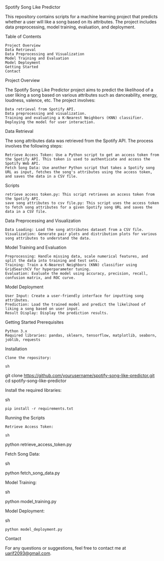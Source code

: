 Spotify Song Like Predictor

This repository contains scripts for a machine learning project that predicts whether a user will like a song based on its attributes. The project includes data preprocessing, model training, evaluation, and deployment.

Table of Contents

    Project Overview
    Data Retrieval
    Data Preprocessing and Visualization
    Model Training and Evaluation
    Model Deployment
    Getting Started
    Contact

Project Overview

The Spotify Song Like Predictor project aims to predict the likelihood of a user liking a song based on various attributes such as danceability, energy, loudness, valence, etc. The project involves:

    Data retrieval from Spotify API.
    Data preprocessing and visualization.
    Training and evaluating a K-Nearest Neighbors (KNN) classifier.
    Deploying the model for user interaction.

Data Retrieval

The song attributes data was retrieved from the Spotify API. The process involves the following steps:

    Retrieve Access Token: Use a Python script to get an access token from the Spotify API. This token is used to authenticate and access the Spotify Web API.
    Fetch Song Data: Use another Python script that takes a Spotify song URL as input, fetches the song's attributes using the access token, and saves the data in a CSV file.

Scripts

    retrieve access token.py: This script retrieves an access token from the Spotify API.
    save song attributes to csv file.py: This script uses the access token to fetch song attributes for a given Spotify song URL and saves the data in a CSV file.

Data Preprocessing and Visualization

    Data Loading: Load the song attributes dataset from a CSV file.
    Visualization: Generate pair plots and distribution plots for various song attributes to understand the data.

Model Training and Evaluation

    Preprocessing: Handle missing data, scale numerical features, and split the data into training and test sets.
    Training: Train a K-Nearest Neighbors (KNN) classifier using GridSearchCV for hyperparameter tuning.
    Evaluation: Evaluate the model using accuracy, precision, recall, confusion matrix, and ROC curve.

Model Deployment

    User Input: Create a user-friendly interface for inputting song attributes.
    Prediction: Load the trained model and predict the likelihood of liking a song based on user input.
    Result Display: Display the prediction results.

Getting Started
Prerequisites

    Python 3.x
    Required libraries: pandas, sklearn, tensorflow, matplotlib, seaborn, joblib, requests

Installation

    Clone the repository:

    sh

git clone https://github.com/yourusername/spotify-song-like-predictor.git
cd spotify-song-like-predictor

Install the required libraries:

sh

    pip install -r requirements.txt

Running the Scripts

    Retrieve Access Token:

    sh

python retrieve_access_token.py

Fetch Song Data:

sh

python fetch_song_data.py

Model Training:

sh

python model_training.py

Model Deployment:

sh

    python model_deployment.py

Contact

For any questions or suggestions, feel free to contact me at uarif2093@gmail.com.
